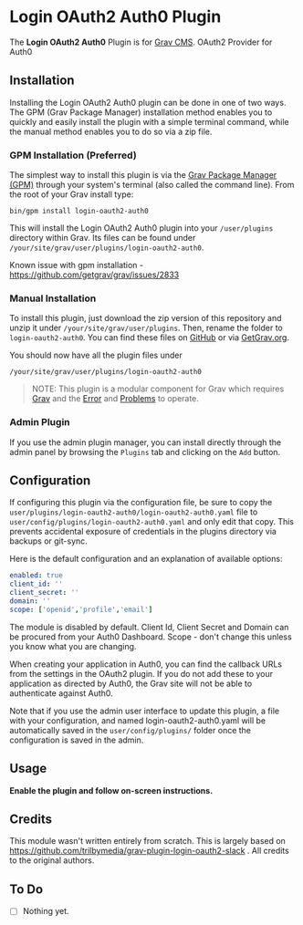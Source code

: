 # Login OAuth2 Auth0 Plugin

The **Login OAuth2 Auth0** Plugin is for [Grav CMS](http://github.com/getgrav/grav). OAuth2 Provider for Auth0

## Installation

Installing the Login OAuth2 Auth0 plugin can be done in one of two ways. The GPM (Grav Package Manager) installation method enables you to quickly and easily install the plugin with a simple terminal command, while the manual method enables you to do so via a zip file.

### GPM Installation (Preferred)

The simplest way to install this plugin is via the [Grav Package Manager (GPM)](http://learn.getgrav.org/advanced/grav-gpm) through your system's terminal (also called the command line).  From the root of your Grav install type:

    bin/gpm install login-oauth2-auth0

This will install the Login OAuth2 Auth0 plugin into your `/user/plugins` directory within Grav. Its files can be found under `/your/site/grav/user/plugins/login-oauth2-auth0`.

Known issue with gpm installation - https://github.com/getgrav/grav/issues/2833

### Manual Installation

To install this plugin, just download the zip version of this repository and unzip it under `/your/site/grav/user/plugins`. Then, rename the folder to `login-oauth2-auth0`. You can find these files on [GitHub](https://github.com/trilbymedia/grav-plugin-login-oauth2-auth0) or via [GetGrav.org](http://getgrav.org/downloads/plugins#extras).

You should now have all the plugin files under

    /your/site/grav/user/plugins/login-oauth2-auth0
	
> NOTE: This plugin is a modular component for Grav which requires [Grav](http://github.com/getgrav/grav) and the [Error](https://github.com/getgrav/grav-plugin-error) and [Problems](https://github.com/getgrav/grav-plugin-problems) to operate.

### Admin Plugin

If you use the admin plugin manager, you can install directly through the admin panel by browsing the `Plugins` tab and clicking on the `Add` button.

## Configuration

If configuring this plugin via the configuration file, be sure to copy the `user/plugins/login-oauth2-auth0/login-oauth2-auth0.yaml` file to `user/config/plugins/login-oauth2-auth0.yaml` and only edit that copy. This prevents accidental exposure of credentials in the plugins directory via backups or git-sync.

Here is the default configuration and an explanation of available options:

```yaml
enabled: true
client_id: ''
client_secret: ''
domain: ''
scope: ['openid','profile','email']
```
The module is disabled by default. Client Id, Client Secret and Domain can be procured from your Auth0 Dashboard. Scope - don't change this unless you know what you are changing.

When creating your application in Auth0, you can find the callback URLs from the settings in the OAuth2 plugin. If you do not add these to your application as directed by Auth0, the Grav site will not be able to authenticate against Auth0.

Note that if you use the admin user interface to update this plugin, a file with your configuration, and named login-oauth2-auth0.yaml will be automatically saved in the `user/config/plugins/` folder once the configuration is saved in the admin.

## Usage

**Enable the plugin and follow on-screen instructions.**

## Credits
This module wasn't written entirely from scratch. This is largely based on https://github.com/trilbymedia/grav-plugin-login-oauth2-slack . All credits to the original authors.

## To Do

- [ ] Nothing yet.

